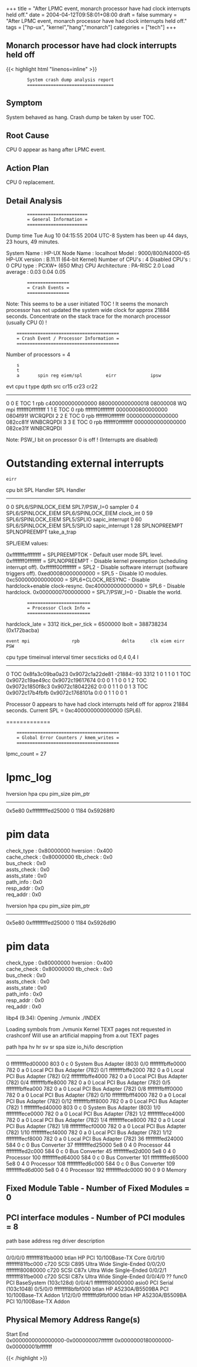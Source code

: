 +++
title = "After LPMC event, monarch processor have had clock interrupts held off."
date = 2004-04-12T09:58:01+08:00
draft = false
summary = "After LPMC event, monarch processor have had clock interrupts held off."
tags = ["hp-ux", "kernel","hang","monarch"]
categories = ["tech"]
+++
## Monarch processor have had clock interrupts held off

{{< highlight html "linenos=inline" >}}

            System crash dump analysis report
            =================================

Symptom
-------
 System behaved as hang. 
 Crash dump be taken by user TOC.

Root Cause
----------
 CPU 0 appear as hang after LPMC event.

Action Plan
-----------
 CPU 0 replacement.

Detail Analysis
---------------

			=======================
			= General Information =
			=======================

Dump time Tue Aug 10 04:15:55 2004 UTC-8
System has been up 44 days, 23 hours, 49 minutes.

System Name      : HP-UX
Node Name        : localhost
Model            : 9000/800/N4000-65
HP-UX version    : B.11.11 (64-bit Kernel)
Number of CPU's  : 4
Disabled CPU's   : 0
CPU type         : PCXW+ (650 Mhz)
CPU Architecture : PA-RISC 2.0
Load average     : 0.03  0.04  0.05  

			================
			= Crash Events =
			================


Note: This seems to be a user initiated TOC !
It seems the monarch processor has not updated the system wide clock
for approx 21884 seconds. Concentrate on the stack trace for the monarch
processor (usually CPU 0) !


		=======================================
		= Crash Event / Processor Information =
		=======================================

Number of processors = 4


        s
        t
        a       spin reg eiem/spl         eirr             ipsw            
evt cpu t type  dpth src cr15             cr23             cr22            
--- --- - ----- ---- --- ---------------- ---------------- ----------------
0   0   E TOC   1    rpb c400000000000000 8800000000000018 08000008 WQ
                     mpi fffffff0ffffffff
1   1   E TOC   0    rpb fffffff0ffffffff 0000000800000000 0804f91f WCRQPDI
2   2   E TOC   0    rpb fffffff0ffffffff 0000000000000000 082cc81f WNBCRQPDI
3   3   E TOC   0    rpb fffffff0ffffffff 0000000000000000 082ce31f WNBCRQPDI

Note:  PSW_I bit on processor 0 is off ! (Interrupts are disabled)

Outstanding external interrupts
===============================

    eirr
cpu bit  SPL                Handler SPL        Handler
--- ---- --------           -----------        -------
0   0    SPL6/SPINLOCK_EIEM SPL7/PSW_I=0       sampler
0   4    SPL6/SPINLOCK_EIEM SPL6/SPINLOCK_EIEM clock_int
0   59   SPL6/SPINLOCK_EIEM SPL5/SPLIO         sapic_interrupt
0   60   SPL6/SPINLOCK_EIEM SPL5/SPLIO         sapic_interrupt
1   28   SPLNOPREEMPT       SPLNOPREEMPT       take_a_trap

SPL/EIEM values:

0xfffffffeffffffff = SPLPREEMPTOK - Default user mode SPL level.
0xfffffff0ffffffff = SPLNOPREEMPT - Disable kernel preemption (scheduling interrupt off).
0xffffff00ffffffff = SPL2 - Disable software interrupt (software triggers off).
0xed00080000000000 = SPL5 - Disable IO modules.
0xc500000000000000 = SPL6+CLOCK_RESYNC - Disable hardclock+enable clock-resync.
0xc400000000000000 = SPL6 - Disable hardclock.
0x0000000700000000 = SPL7/PSW_I=0 - Disable the world.


			========================
			= Processor Clock Info =
			========================

hardclock_late = 3312
itick_per_tick = 6500000
lbolt          = 388738234 (0x172bacba)

    event mpi                rpb                delta      clk eiem eirr PSW
cpu type  timeinval          interval timer     secs:ticks od  0,4  0,4  I
--- ----- ------------------ ------------------ ---------- --- ---- ---- ---
0   TOC   0x8fa3c09ba0a23    0x9072c1a22de81    -21884:-93 3312 1 0  1 1  0 
1   TOC   0x9072c19ae49cc    0x9072c19617674         0:0   0   1 1  0 0  1 
2   TOC   0x9072c1850f8c3    0x9072c18042262         0:0   0   1 1  0 0  1 
3   TOC   0x9072c17b4fbfb    0x9072c1768101a         0:0   0   1 1  0 0  1 

Processor 0 appears to have had clock interrupts held off for 
approx 21884 seconds. Current SPL = 0xc400000000000000 (SPL6).

=============

		=======================================
		= Global Error Counters / kmem_writes =
		=======================================

lpmc_count      = 27

lpmc_log
========

hversion   hpa                cpu pim_size pim_ptr
--------   ------------------ --- -------- -------
0x5e80     0xfffffffffed25000 0   1184     0x59268f0         

pim data
========

check_type  :  0x80000000
hversion    :  0x400     
cache_check :  0x80000000
tlb_check   :  0x0       
bus_check   :  0x0       
assts_check :  0x0       
assts_state :  0x0       
path_info   :  0x0       
resp_addr   :  0x0       
req_addr    :  0x0       

hversion   hpa                cpu pim_size pim_ptr
--------   ------------------ --- -------- -------
0x5e80     0xfffffffffed25000 0   1184     0x5926d90         

pim data
========

check_type  :  0x80000000
hversion    :  0x400     
cache_check :  0x80000000
tlb_check   :  0x0       
bus_check   :  0x0       
assts_check :  0x0       
assts_state :  0x0       
path_info   :  0x0       
resp_addr   :  0x0       
req_addr    :  0x0       


libp4 (9.34): Opening ./vmunix ./INDEX

Loading symbols from ./vmunix
Kernel TEXT pages not requested in crashconf
Will use an artificial mapping from a.out TEXT pages

path     hpa              hv  hr sv  sr spa      size   io_hi/lo description
----     ---------------- --- -- --- -- -------- ------ -------- -----------
0        fffffffffed00000 803  0   c  0                          System Bus Adapter (803)
0/0      ffffffffbffe0000 782  0   a  0                          Local PCI Bus Adapter (782)
0/1      ffffffffbffe2000 782  0   a  0                          Local PCI Bus Adapter (782)
0/2      ffffffffbffe4000 782  0   a  0                          Local PCI Bus Adapter (782)
0/4      ffffffffbffe8000 782  0   a  0                          Local PCI Bus Adapter (782)
0/5      ffffffffbffea000 782  0   a  0                          Local PCI Bus Adapter (782)
0/8      ffffffffbfff0000 782  0   a  0                          Local PCI Bus Adapter (782)
0/10     ffffffffbfff4000 782  0   a  0                          Local PCI Bus Adapter (782)
0/12     ffffffffbfff8000 782  0   a  0                          Local PCI Bus Adapter (782)
1        fffffffffed40000 803  0   c  0                          System Bus Adapter (803)
1/0      fffffffffece0000 782  0   a  0                          Local PCI Bus Adapter (782)
1/2      fffffffffece4000 782  0   a  0                          Local PCI Bus Adapter (782)
1/4      fffffffffece8000 782  0   a  0                          Local PCI Bus Adapter (782)
1/8      fffffffffecf0000 782  0   a  0                          Local PCI Bus Adapter (782)
1/10     fffffffffecf4000 782  0   a  0                          Local PCI Bus Adapter (782)
1/12     fffffffffecf8000 782  0   a  0                          Local PCI Bus Adapter (782)
36       fffffffffed24000 584  0   c  0                          Bus Converter
37       fffffffffed25000 5e8  0   4  0                          Processor
44       fffffffffed2c000 584  0   c  0                          Bus Converter
45       fffffffffed2d000 5e8  0   4  0                          Processor
100      fffffffffed64000 584  0   c  0                          Bus Converter
101      fffffffffed65000 5e8  0   4  0                          Processor
108      fffffffffed6c000 584  0   c  0                          Bus Converter
109      fffffffffed6d000 5e8  0   4  0                          Processor
192      fffffffffedc0000  90  0   9  0                          Memory


Fixed Module Table - Number of Fixed Modules =   0
--------------------------------------------------

PCI interface modules - Number of PCI modules =   8
---------------------------------------------------

path              base address reg driver     description
----              ---------------- ------     -----------
0/0/0/0           ffffffff81fbb000 btlan      HP PCI 10/100Base-TX Core
0/0/1/0           ffffffff81fbc000 c720       SCSI C895 Ultra Wide Single-Ended
0/0/2/0           ffffffff80080000 c720       SCSI C87x Ultra Wide Single-Ended
0/0/2/1           ffffffff81fbe000 c720       SCSI C87x Ultra Wide Single-Ended
0/0/4/0           ??               func0      PCI BaseSystem (103c128d)
0/0/4/1           ffffffff80000000 asio0      PCI Serial (103c1048)
0/5/0/0           ffffffff8bfbf000 btlan      HP A5230A/B5509BA PCI 10/100Base-TX Addon
1/12/0/0          ffffffffd9fbf000 btlan      HP A5230A/B5509BA PCI 10/100Base-TX Addon

Physical Memory Address Range(s)
--------------------------------

Start              End             
0x0000000000000000-0x000000007fffffff
0x0000000180000000-0x00000001bfffffff

{{< /highlight >}}
